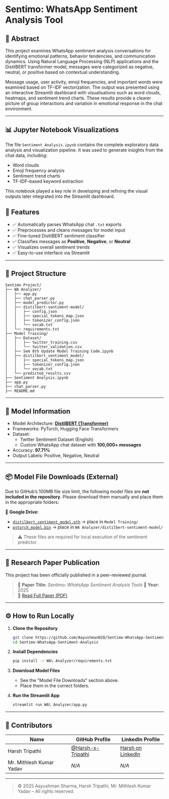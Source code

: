 # Sentimo: WhatsApp Sentiment Analysis Tool

## 🧾 Abstract

This project examines WhatsApp sentiment analysis conversations for identifying emotional patterns, behavior tendencies, and communication dynamics. Using Natural Language Processing (NLP) applications and the DistilBERT transformer model, messages were categorized as negative, neutral, or positive based on contextual understanding.

Message usage, user activity, emoji frequencies, and important words were examined based on TF-IDF vectorization. The output was presented using an interactive Streamlit dashboard with visualisations such as word clouds, heatmaps, and sentiment trend charts. These results provide a clearer picture of group interactions and variation in emotional response in the chat environment.

---

## 📊 Jupyter Notebook Visualizations

The file `Sentiment Analysis.ipynb` contains the complete exploratory data analysis and visualization pipeline. It was used to generate insights from the chat data, including:

- Word clouds
- Emoji frequency analysis
- Sentiment trend charts
- TF-IDF–based keyword extraction

This notebook played a key role in developing and refining the visual outputs later integrated into the Streamlit dashboard.

## 🚀 Features

- ✅ Automatically parses WhatsApp chat `.txt` exports  
- ✅ Preprocesses and cleans messages for model input  
- ✅ Fine-tuned DistilBERT sentiment classifier  
- ✅ Classifies messages as **Positive**, **Negative**, or **Neutral**  
- ✅ Visualizes overall sentiment trends  
- ✅ Easy-to-use interface via Streamlit  

---

## 📂 Project Structure

```
Sentimo Project/
├── WA Analyzer/
│   ├── app.py
│   ├── chat_parser.py
│   ├── model_predictor.py
│   ├── distilbert-sentiment-model/
│   │   ├── config.json
│   │   ├── special_tokens_map.json
│   │   ├── tokenizer_config.json
│   │   └── vocab.txt
│   └── requirements.txt
├── Model Training/
│   ├── Dataset/
│   │   ├── twitter_training.csv
│   │   └── twitter_validation.csv
│   ├── Sem 8th Update Model Training Code.ipynb
│   ├── distilbert_sentiment_model/
│   │   ├── special_tokens_map.json
│   │   ├── tokenizer_config.json
│   │   └── vocab.txt
│   └── predicted_results.csv
├── Sentiment Analysis.ipynb
├── app.py
├── chat_parser.py
├── README.md
```

---

## 🧠 Model Information

- Model Architecture: [**DistilBERT (Transformer)**](https://huggingface.co/docs/transformers/en/model_doc/distilbert)
- Frameworks: PyTorch, Hugging Face Transformers
- Dataset:
  - Twitter Sentiment Dataset (English)
  - Custom WhatsApp chat dataset with **100,000+ messages**
- Accuracy: **97.71%**
- Output Labels: Positive, Negative, Neutral

---

## 📦 Model File Downloads (External)

Due to GitHub’s 100MB file size limit, the following model files are **not included in the repository**. Please download them manually and place them in the appropriate folders:

🔗 **Google Drive:**
- [`distilbert_sentiment_model.pth`](https://drive.google.com/file/d/1D_Wa5HOKNbQj-UgbNaVMhFgpcFg8Pvbd/view?usp=sharing) → place in `Model Training/`
- [`pytorch_model.bin`](https://drive.google.com/file/d/1K7d-A5xqs4G_t5DmJnfo0DHO7HmfAhhV/view?usp=sharing) → place in `WA Analyzer/distilbert-sentiment-model/`

> ⚠️ These files are required for local execution of the sentiment predictor.

---

## 📄 Research Paper Publication

This project has been officially published in a peer-reviewed journal.

> 📘 **Paper Title:** *Sentimo: WhatsApp Sentiment Analysis Tools*
> 📅 **Year:** 2025  
> 🔗 [Read Full Paper (PDF)]((https://drive.google.com/file/d/1s_hjQ2B6tSVAoQb0KWff67Yz8rO7lFW7/view?usp=sharing))

---

## ⚙️ How to Run Locally

1. **Clone the Repository**
   ```bash
   git clone https://github.com/Aayushman028/Sentimo-WhatsApp-Sentiment-Analysis.git
   cd Sentimo-WhatsApp-Sentiment-Analysis
   ```

2. **Install Dependencies**
   ```bash
   pip install -r WA\ Analyzer/requirements.txt
   ```

3. **Download Model Files**
   - See the "Model File Downloads" section above.
   - Place them in the correct folders.

4. **Run the Streamlit App**
   ```bash
   streamlit run WA\ Analyzer/app.py
   ```

---

## 👤 Contributors

| Name                   | GitHub Profile                                         | LinkedIn Profile                                      |
|------------------------|--------------------------------------------------------|-------------------------------------------------------|
| Harsh Tripathi         | [@Harsh-x-Tripathi](https://github.com/Harsh-x-Tripathi) | [Harsh on LinkedIn](https://www.linkedin.com/in/harsh-x-tripathi) |
| Mr. Mithlesh Kumar Yadav | *N/A*                                                 | *N/A*                                                 |

---

> © 2025 Aayushman Sharma, Harsh Tripathi, Mr. Mithlesh Kumar Yadav – All rights reserved.
